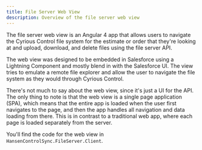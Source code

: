 ```yaml
---
title: File Server Web View
description: Overview of the file server web view
---
```

The file server web view is an Angular 4 app that allows users to navigate the Cyrious Control file system for the estimate 
or order that they're looking at and upload, download, and delete files using the file server API.

The web view was designed to be embedded in Salesforce using a Lightning Component and mostly blend in with the Salesforce 
UI. The view tries to emulate a remote file explorer and allow the user to navigate the file system as they would through
Cyrious Control.

There's not much to say about the web view, since it's just a UI for the API. The only thing to note is that the web view
is a single page application (SPA), which means that the entire app is loaded when the user first navigates to the page,
and then the app handles all navigation and data loading from there. This is in contrast to a traditional web app, where
each page is loaded separately from the server.

You'll find the code for the web view in `HansenControlSync.FileServer.Client`.
